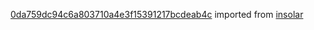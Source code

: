 [0da759dc94c6a803710a4e3f15391217bcdeab4c](https://github.com/insolar/insolar/commit/0da759dc94c6a803710a4e3f15391217bcdeab4c) imported from [insolar](https://github.com/insolar/insolar)
